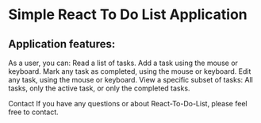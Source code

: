 # Simple React To Do List Application
## Application features:
As a user, you can:
Read a list of tasks.
Add a task using the mouse or keyboard.
Mark any task as completed, using the mouse or keyboard.
Edit any task, using the mouse or keyboard.
View a specific subset of tasks: All tasks, only the active task, or only the completed tasks.

Contact
If you have any questions or about React-To-Do-List, please feel free to contact.
